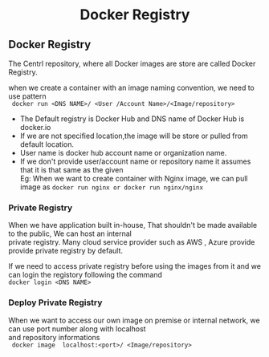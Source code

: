 <h1 align="center"> Docker Registry </h1>

## Docker Registry

The Centrl repository, where all Docker images are store are called Docker Registry.

when we create a container with an image naming convention, we need to use pattern <br />
``` docker run <DNS NAME>/ <User /Account Name>/<Image/repository>``` <br />
* The Default registry is Docker Hub and DNS name of Docker Hub is docker.io 
* If we are not specified location,the image will be store or pulled from default location.
* User name is docker hub account name or organization name.
* If we don't provide user/account name or repository name it assumes that it is that same as the given <br />
	Eg: When we want to create container with Nginx image, we can pull image as 
	```docker run nginx or docker run nginx/nginx```

### Private Registry

When we have application built in-house, That shouldn't be made available to the public, We can host an internal <br/>
private registry. Many cloud service provider such as AWS , Azure provide provide private registry by default.

If we need to access private registry before using the images from it and we can login the registory following the command<br />
```docker login <DNS NAME>```

### Deploy Private Registry

When we want to access our own image on premise or internal network, we can use port number along with localhost <br />
and repository informations <br />
``` docker image  localhost:<port>/ <Image/repository>``` <br />